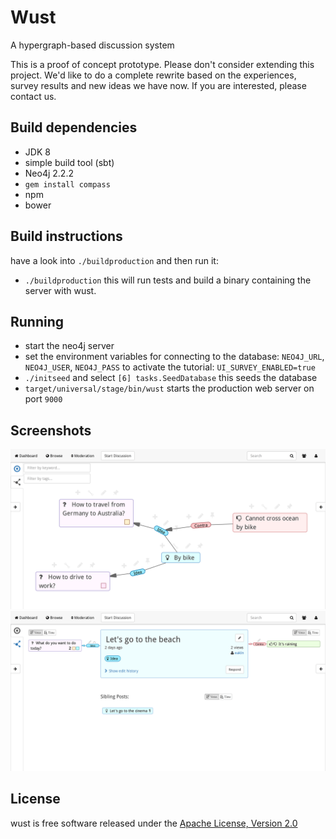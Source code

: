# Wust
A hypergraph-based discussion system

This is a proof of concept prototype. Please don't consider extending this project. We'd like to do a complete rewrite based on the experiences, survey results and new ideas we have now. If you are interested, please contact us.

## Build dependencies
- JDK 8
- simple build tool (sbt)
- Neo4j 2.2.2
- `gem install compass`
- npm
- bower

## Build instructions
have a look into `./buildproduction` and then run it:
- `./buildproduction`
  this will run tests and build a binary containing the server with wust.

## Running
- start the neo4j server
- set the environment variables for connecting to the database:
    ```NEO4J_URL```, ```NEO4J_USER```, ```NEO4J_PASS```
    to activate the tutorial: ```UI_SURVEY_ENABLED=true```
- ```./initseed``` and select ```[6] tasks.SeedDatabase```
    this seeds the database
- ```target/universal/stage/bin/wust```
    starts the production web server on port ```9000```

## Screenshots
![Screenshot of Graph View](screenshot-graph.png)
![Screenshot of Focus View](screenshot-focus.png)

## License
wust is free software released under the [Apache License, Version 2.0][Apache]

[Apache]: http://www.apache.org/licenses/LICENSE-2.0
